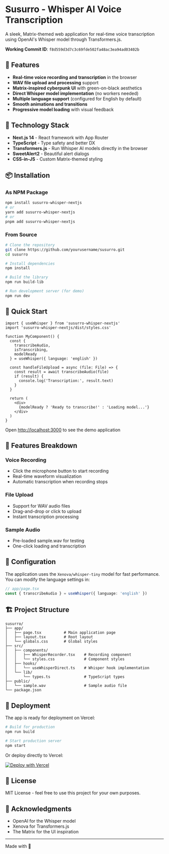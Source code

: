 # Susurro - Whisper AI Voice Transcription

A sleek, Matrix-themed web application for real-time voice transcription using OpenAI's Whisper model through Transformers.js.

**Working Commit ID**: `f8d559d3d7c3c69fde502fa48ac3ea94ad03402b`

## 🎯 Features

- **Real-time voice recording and transcription** in the browser
- **WAV file upload and processing** support
- **Matrix-inspired cyberpunk UI** with green-on-black aesthetics
- **Direct Whisper model implementation** (no workers needed)
- **Multiple language support** (configured for English by default)
- **Smooth animations and transitions**
- **Progressive model loading** with visual feedback

## 🚀 Technology Stack

- **Next.js 14** - React framework with App Router
- **TypeScript** - Type safety and better DX
- **Transformers.js** - Run Whisper AI models directly in the browser
- **SweetAlert2** - Beautiful alert dialogs
- **CSS-in-JS** - Custom Matrix-themed styling

## 📦 Installation

### As NPM Package

```bash
npm install susurro-whisper-nextjs
# or
yarn add susurro-whisper-nextjs
# or
pnpm add susurro-whisper-nextjs
```

### From Source

```bash
# Clone the repository
git clone https://github.com/yourusername/susurro.git
cd susurro

# Install dependencies
npm install

# Build the library
npm run build-lib

# Run development server (for demo)
npm run dev
```

## 🚀 Quick Start

```tsx
import { useWhisper } from 'susurro-whisper-nextjs'
import 'susurro-whisper-nextjs/dist/styles.css'

function MyComponent() {
  const { 
    transcribeAudio, 
    isTranscribing, 
    modelReady 
  } = useWhisper({ language: 'english' })

  const handleFileUpload = async (file: File) => {
    const result = await transcribeAudio(file)
    if (result) {
      console.log('Transcription:', result.text)
    }
  }

  return (
    <div>
      {modelReady ? 'Ready to transcribe!' : 'Loading model...'}
    </div>
  )
}
```

Open [http://localhost:3000](http://localhost:3000) to see the demo application

## 🎨 Features Breakdown

### Voice Recording
- Click the microphone button to start recording
- Real-time waveform visualization
- Automatic transcription when recording stops

### File Upload
- Support for WAV audio files
- Drag-and-drop or click to upload
- Instant transcription processing

### Sample Audio
- Pre-loaded sample.wav for testing
- One-click loading and transcription

## 🔧 Configuration

The application uses the `Xenova/whisper-tiny` model for fast performance. You can modify the language settings in:

```typescript
// app/page.tsx
const { transcribeAudio } = useWhisper({ language: 'english' })
```

## 🏗️ Project Structure

```
susurro/
├── app/
│   ├── page.tsx          # Main application page
│   ├── layout.tsx        # Root layout
│   └── globals.css       # Global styles
├── src/
│   ├── components/
│   │   ├── WhisperRecorder.tsx    # Recording component
│   │   └── styles.css             # Component styles
│   ├── hooks/
│   │   └── useWhisperDirect.ts    # Whisper hook implementation
│   └── lib/
│       └── types.ts               # TypeScript types
├── public/
│   └── sample.wav                 # Sample audio file
└── package.json
```

## 🚢 Deployment

The app is ready for deployment on Vercel:

```bash
# Build for production
npm run build

# Start production server
npm start
```

Or deploy directly to Vercel:

[![Deploy with Vercel](https://vercel.com/button)](https://vercel.com/new/clone?repository-url=https://github.com/yourusername/susurro)

## 📄 License

MIT License - feel free to use this project for your own purposes.

## 🙏 Acknowledgments

- OpenAI for the Whisper model
- Xenova for Transformers.js
- The Matrix for the UI inspiration

---

Made with 💚